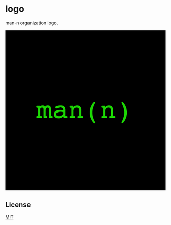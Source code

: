 # logo
man-n organization logo.

![man-n organization logo](logo.png)

## License
[MIT](https://tldrlegal.com/license/mit-license)
